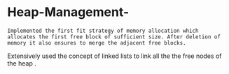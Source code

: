 # Heap-Management-
	Implemented the first fit strategy of memory allocation which allocates the first free block of sufficient size. After deletion of memory it also ensures to merge the adjacent free blocks.

 Extensively used the concept of linked lists to link all the the free nodes of the heap .
